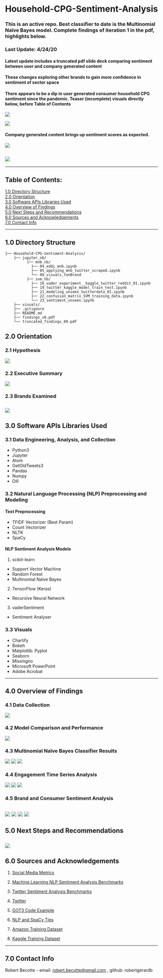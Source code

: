 # Household-CPG-Sentiment-Analysis
### This is an active repo. Best classifier to date is the Multinomial Naïve Bayes model. Complete findings of iteration 1 in the pdf, highlights below.

### Last Update: 4/24/20
#### Latest update includes a truncated pdf slide deck comparing sentiment between user and company generated content

#### These changes exploring other brands to gain more confidence in sentiment of sector space

#### There appears to be a dip in user generated consumer household CPG sentiment since the pandemic. Teaser (incomplete) visuals directly below, before Table of Contents


![](./visuals/34_sixBrand_timeseries_ugc.png)

![](./visuals/33_sixBrand_month_ugc.png)

#### Company generated content brings up sentiment scores as expected.

![](./visuals/line_chart9brand_38.png)

![](./visuals/line_chart9brand_ugc_35.png)
---


---
## Table of Contents:
[1.0 Directory Structure](#10-directory-structure)<br>
[2.0 Orientation](#20-orientation)<br>
[3.0 Software APIs Libraries Used](#30-software-apis-libraries-used)<br>
[4.0 Overview of Findings](#40-overview-of-findings)<br>
[5.0 Next Steps and Recommendations](#50-next-steps-and-recommendations)<br>
[6.0 Sources and Acknowledgements](#60-sources-and-acknowledgements)<br>
[7.0 Contact Info](#70-contact-info)<br>

---
## 1.0 Directory Structure
```
├── Household-CPG-Sentiment-Analysis/
    ├── jupyter_nb/
          ├── mnb_nb/
            ├── 04_eddi_mnb.ipynb
            ├── 05_applying_mnb_twitter_scraped.ipynb
            └── 09_visuals_tenBrand
          ├── svm_nb/
            ├── 16_vader_experiment__kaggle_twitter_reddit_01.ipynb
            ├── 19_twitter_kaggle_model_train_test.ipynb
            ├── 21_modeling_unseen_twitterdata_01.ipynb
            ├── 22_confusion_matrix_SVM_training_data.ipynb
            └── 23_sentiment_unseen.ipynb
    ├── visuals/
    ├── .gitignore
    ├── README.md
    ├── findings_v6.pdf
    └── truncated_findings_09.pdf
```    
## 2.0 Orientation

### 2.1 Hypothesis
![](./visuals/00_slides/Slide5.PNG)

### 2.2 Executive Summary
![](./visuals/00_slides/Slide2.PNG)

### 2.3 Brands Examined
![](./visuals/9_brands.png)
---
## 3.0 Software APIs Libraries Used

### 3.1 Data Engineering, Analysis, and Collection
- Python3
- Jupyter
- Atom
- GetOldTweets3
- Pandas
- Numpy
- Dill

### 3.2 Natural Language Processing (NLP) Preprocessing and Modeling
#### Text Preprocessing
- TFIDF Vectorizer (Best Param)
- Count Vectorizer
- NLTK
- SpaCy
#### NLP Sentiment Analysis Models
1. scikit-learn
- Support Vector Machine
- Random Forest
- Multinomial Naïve Bayes
2. TensorFlow (Keras)
- Recursive Neural Network
3. vaderSentiment
- Sentiment Analyser

### 3.3 Visuals
- Chartify
- Bokeh
- Matplotlib: Pyplot
- Seaborn
- Missingno
- Microsoft PowerPoint
- Adobe Acrobat
---
## 4.0 Overview of Findings

### 4.1 Data Collection
![](./visuals/00_slides/Slide10.PNG)

### 4.2 Model Comparison and Performance
![](./visuals/00_slides/Slide15.PNG)

### 4.3 Multinomial Naïve Bayes Classifier Results
![](./visuals/00_slides/Slide16.PNG)
![](./visuals/00_slides/Slide18.PNG)
![](./visuals/00_slides/Slide19.PNG)

### 4.4 Engagement Time Series Analysis
![](./visuals/00_slides/Slide23.PNG)
![](./visuals/00_slides/Slide25.PNG)
![](./visuals/00_slides/Slide26.PNG)

### 4.5 Brand and Consumer Sentiment Analysis
![](./visuals/00_slides/Slide22.PNG)
![](./visuals/00_slides/Slide27.PNG)
![](./visuals/00_slides/Slide28.PNG)
![](./visuals/00_slides/Slide29.PNG)
---
## 5.0 Next Steps and Recommendations
![](./visuals/00_slides/Slide31.PNG)
---
## 6.0 Sources and Acknowledgements
1. <a href="https://sproutsocial.com/insights/twitter-mentions/">Social Media Metrics</a>

2. <a href="http://nlpprogress.com/english/sentiment_analysis.html">Machine Learning NLP Sentiment Analysis Benchmarks</a>

3. <a href="https://pdfs.semanticscholar.org/d0a5/21c8cc0508f1003f3e1d1fbf49780d9062f7.pdf">Twitter Sentiment Analysis Benchmarks</a>

4. <a href="http://twitter.com>NLP Sentiment Analysis Benchmarks">Twitter</a>

5. <a href="https://towardsdatascience.com/how-to-scrape-tweets-from-twitter-59287e20f0f1">GOT3 Code Example</a>

6. <a href="https://towardsdatascience.com/machine-learning-for-text-classification-using-spacy-in-python-b276b4051a49">NLP and SpaCy Tips</a>

6. <a href="https://registry.opendata.aws/">Amazon Training Dataset</a>

6. <a href="https://www.kaggle.com/c/twitter-sentiment-analysis2/data">Kaggle Training Dataset</a>
---
## 7.0 Contact Info
Robert Becotte - email: robert.becotte@gmail.com , github: robertgerardb <br>
